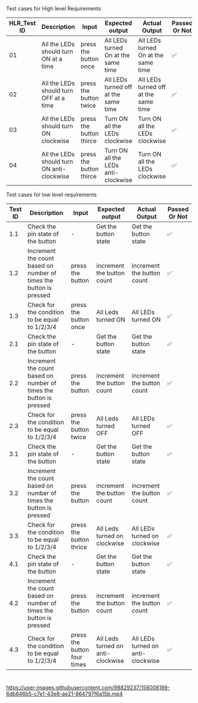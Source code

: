 Test cases for High level Requirements

| HLR_Test ID | Description | Input | Expected output | Actual Output | Passed Or Not |
| --- | --- | --- | --- | --- | --- |
| 01 | All the LEDs should turn ON at a time | press the button once | All LEDs turned On at the same time | All LEDs turned On at the same time | ✅ |
| 02 | All the LEDs should turn OFF at a time | press the button twice| All LEDs turned off at the same time | All LEDs turned off at the same time | ✅ |
| 03 | All the LEDs should turn ON clockwise | press the button thirce| Turn ON all the LEDs clockwise | Turn ON all the LEDs clockwise|✅ |
| 04 | All the LEDs should turn ON anti-clockwise | press the button thirce| Turn ON all the LEDs anti-clockwise | Turn ON all the LEDs clockwise| ✅ |

Test cases for low  level requirements

| Test ID | Description | Input | Expected output | Actual Output | Passed Or Not |
| --- | --- | --- | --- | --- | --- |
| 1.1 | Check the pin state of the button | -  | Get the button state | Get the button state | ✅ |
| 1.2 | Increment the count based on number of times the button is pressed | press the button| increment the button count| increment the button count | ✅ |
| 1.3 | Check for the condition to be equal to 1/2/3/4| press the button once| All Leds turned ON| All LEDs turned ON|✅ |
| 2.1 | Check the pin state of the button | -  | Get the button state | Get the button state | ✅ |
| 2.2 | Increment the count based on number of times the button is pressed | press the button| increment the button count| increment the button count | ✅ |
| 2.3 | Check for the condition to be equal to 1/2/3/4| press the button twice| All Leds turned OFF | All LEDs turned OFF |✅ |
| 3.1 | Check the pin state of the button | -  | Get the button state | Get the button state | ✅ |
| 3.2 | Increment the count based on number of times the button is pressed | press the button| increment the button count| increment the button count | ✅ |
| 3.3 | Check for the condition to be equal to 1/2/3/4| press the button thrice| All Leds turned on clockwise| All LEDs turned on clockwise|✅ |
| 4.1 | Check the pin state of the button | -  | Get the button state | Get the button state | ✅ |
| 4.2 | Increment the count based on number of times the button is pressed | press the button| increment the button count| increment the button count | ✅ |
| 4.3 | Check for the condition to be equal to 1/2/3/4| press the button four times| All Leds turned on anti-clockwise| All LEDs turned on anti-clockwise|✅ |
#
#
https://user-images.githubusercontent.com/98829237/158008189-6db846b5-c7e1-43e8-ae21-864797f6a15b.mp4
